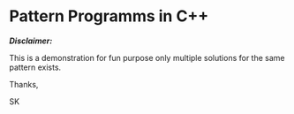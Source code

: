 # Pattern Programms in C++

***Disclaimer:***

This is a demonstration for fun purpose only multiple solutions for the same pattern exists.

Thanks,

SK
